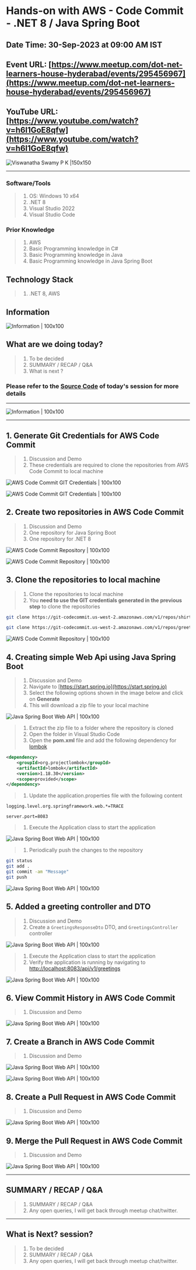 # Hands-on with AWS - Code Commit - .NET 8 / Java Spring Boot

## Date Time: 30-Sep-2023 at 09:00 AM IST

## Event URL: [https://www.meetup.com/dot-net-learners-house-hyderabad/events/295456967](https://www.meetup.com/dot-net-learners-house-hyderabad/events/295456967)

## YouTube URL: [https://www.youtube.com/watch?v=h6l1GoE8qfw](https://www.youtube.com/watch?v=h6l1GoE8qfw)

![Viswanatha Swamy P K |150x150](./Documentation/Images/ViswanathaSwamyPK.PNG)

---

### Software/Tools

> 1. OS: Windows 10 x64
> 1. .NET 8
> 1. Visual Studio 2022
> 1. Visual Studio Code

### Prior Knowledge

> 1. AWS
> 1. Basic Programming knowledge in C#
> 1. Basic Programming knowledge in Java
> 1. Basic Programming knowledge in Java Spring Boot

## Technology Stack

> 1. .NET 8, AWS

## Information

![Information | 100x100](./Documentation/Images/Information.PNG)

## What are we doing today?

> 1. To be decided
> 1. SUMMARY / RECAP / Q&A
> 1. What is next ?

### Please refer to the [**Source Code**](https://github.com/vishipayyallore/speaker-series-2023/tree/main/dotnet-6-on-aws/20230930_codecommit) of today's session for more details

---

![Information | 100x100](./Documentation/Images/SeatBelt.PNG)

---

## 1. Generate Git Credentials for AWS Code Commit

> 1. Discussion and Demo
> 1. These credentials are required to clone the repositories from AWS Code Commit to local machine

![AWS Code Commit GIT Credentials | 100x100](./Documentation/Images/AWSCC_GitCredentials_1.PNG)

![AWS Code Commit GIT Credentials | 100x100](./Documentation/Images/AWSCC_GitCredentials_2.PNG)

## 2. Create two repositories in AWS Code Commit

> 1. Discussion and Demo
> 1. One repository for Java Spring Boot
> 1. One repository for .NET 8

![AWS Code Commit Repository | 100x100](./Documentation/Images/AWSCC_Repository_1.PNG)

![AWS Code Commit Repository | 100x100](./Documentation/Images/AWSCC_Repository_2.PNG)

## 3. Clone the repositories to local machine

> 1. Clone the repositories to local machine
> 1. You **need to use the GIT credentials generated in the previous step** to clone the repositories

```bash
git clone https://git-codecommit.us-west-2.amazonaws.com/v1/repos/shirtsshop-api

git clone https://git-codecommit.us-west-2.amazonaws.com/v1/repos/greetings-api
```

![AWS Code Commit Repository | 100x100](./Documentation/Images/AWSCC_Repository_3.PNG)

## 4. Creating simple Web Api using Java Spring Boot

> 1. Discussion and Demo
> 1. Navigate to [https://start.spring.io](https://start.spring.io)
> 1. Select the following options shown in the image below and click on **Generate**
> 1. This will download a zip file to your local machine

![Java Spring Boot Web API | 100x100](./Documentation/Images/JavaSpringBoot_WebAPI_1.PNG)

> 1. Extract the zip file to a folder where the repository is cloned
> 1. Open the folder in Visual Studio Code
> 1. Open the **pom.xml** file and add the following dependency for [lombok](https://projectlombok.org/setup/maven)

```xml
<dependency>
    <groupId>org.projectlombok</groupId>
    <artifactId>lombok</artifactId>
    <version>1.18.30</version>
    <scope>provided</scope>
</dependency>
```

> 1. Update the application.properties file with the following content

```properties
logging.level.org.springframework.web.*=TRACE

server.port=8083
```

> 1. Execute the Application class to start the application

![Java Spring Boot Web API | 100x100](./Documentation/Images/JavaSpringBoot_WebAPI_2.PNG)

> 1. Periodically push the changes to the repository

```bash
git status
git add .
git commit -am "Message"
git push
```

![Java Spring Boot Web API | 100x100](./Documentation/Images/JavaSpringBoot_WebAPI_3.PNG)

## 5. Added a greeting controller and DTO

> 1. Discussion and Demo
> 1. Create a `GreetingsResponseDto` DTO, and `GreetingsController` controller

![Java Spring Boot Web API | 100x100](./Documentation/Images/JavaSpringBoot_WebAPI_4.PNG)

> 1. Execute the Application class to start the application
> 1. Verify the application is running by navigating to [http://localhost:8083/api/v1/greetings](http://localhost:8083/api/v1/greetings)

![Java Spring Boot Web API | 100x100](./Documentation/Images/JavaSpringBoot_WebAPI_5.PNG)

## 6. View Commit History in AWS Code Commit

> 1. Discussion and Demo

![Java Spring Boot Web API | 100x100](./Documentation/Images/Commit_History.PNG)

## 7. Create a Branch in AWS Code Commit

> 1. Discussion and Demo

![Java Spring Boot Web API | 100x100](./Documentation/Images/NewBranch_1.PNG)

![Java Spring Boot Web API | 100x100](./Documentation/Images/NewBranch_2.PNG)

## 8. Create a Pull Request in AWS Code Commit

> 1. Discussion and Demo

![Java Spring Boot Web API | 100x100](./Documentation/Images/PullRequest_1.PNG)

## 9. Merge the Pull Request in AWS Code Commit

> 1. Discussion and Demo

![Java Spring Boot Web API | 100x100](./Documentation/Images/MergePullRequest_1.PNG)

---

## SUMMARY / RECAP / Q&A

> 1. SUMMARY / RECAP / Q&A
> 2. Any open queries, I will get back through meetup chat/twitter.

---

## What is Next? session?

> 1. To be decided
> 1. SUMMARY / RECAP / Q&A
> 1. Any open queries, I will get back through meetup chat/twitter.
